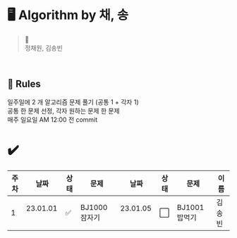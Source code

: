 # 🖥️ Algorithm by 채, 송

> :information_desk_person: <br>
> 정채원, 김송빈 
<br>

## 📝 Rules
일주일에 2 개 알고리즘 문제 풀기 (공통 1 + 각자 1) <br>
공통 한 문제 선정, 각자 원하는 문제 한 문제<br>
매주 일요일 AM 12:00 전 commit <br>

# ✔️ # 

|주차|날짜|상태|문제|날짜|상태|문제|이름|
|----|----|----|----|---|----|----|----|
|1|23.01.01 &nbsp;|:white_check_mark:|BJ1000잠자기 &nbsp; |23.01.05 &nbsp;|:white_large_square:|BJ1001밥먹기&nbsp;|김송빈||


